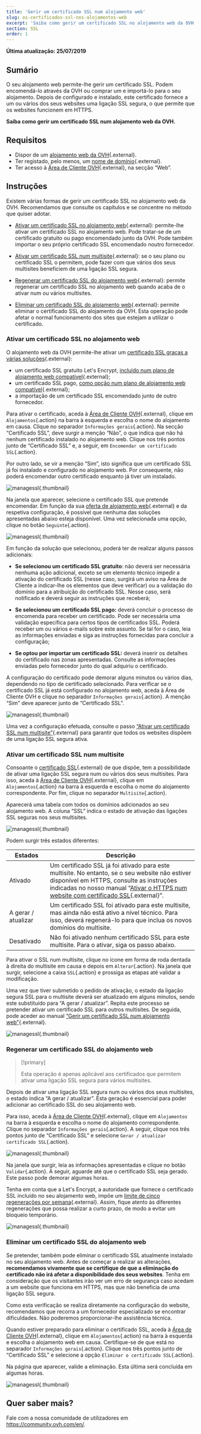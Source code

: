 ```yaml
---
title: 'Gerir um certificado SSL num alojamento web'
slug: os-certificados-ssl-nos-alojamentos-web
excerpt: 'Saiba como gerir um certificado SSL no alojamento web da OVH'
section: SSL
order: 1
---
```


**Última atualização: 25/07/2019**

## Sumário

O seu alojamento web permite-lhe gerir um certificado SSL. Podem encomendá-lo através da OVH ou comprar um e importá-lo para o seu alojamento. Depois de configurado e instalado, este certificado fornece a um ou vários dos seus websites uma ligação SSL segura, o que permite que os websites funcionem em HTTPS.

**Saiba como gerir um certificado SSL num alojamento web da OVH.**

## Requisitos

- Dispor de um [alojamento web da OVH](https://www.ovh.pt/alojamento-partilhado/){.external}.
- Ter registado, pelo menos, um [nome de domínio](https://www.ovh.pt/dominio/){.external}.
- Ter acesso à [Área de Cliente OVH](https://www.ovh.com/auth/?action=gotomanager){.external}, na secção “Web”.

## Instruções

Existem várias formas de gerir um certificado SSL no alojamento web da OVH. Recomendamos que consulte os capítulos e se concentre no método que quiser adotar.

- [Ativar um certificado SSL no alojamento web](https://docs.ovh.pt/hosting/os-certificados-ssl-nos-alojamentos-web/#ativar-um-certificado-SSL-no-alojamento-web){.external}: permite-lhe ativar um certificado SSL no alojamento web. Pode tratar-se de um certificado gratuito ou pago encomendado junto da OVH. Pode também importar o seu próprio certificado SSL encomendado noutro fornecedor.

- [Ativar um certificado SSL num multisite](https://docs.ovh.pt/hosting/os-certificados-ssl-nos-alojamentos-web/#ativar-um-certificado-SSL-num-multisite){.external}: se o seu plano ou certificado SSL o permitem, pode fazer com que vários dos seus multisites beneficiem de uma ligação SSL segura.

- [Regenerar um certificado SSL do alojamento web](https://docs.ovh.pt/hosting/os-certificados-ssl-nos-alojamentos-web/#regenerar-um-certificado-ssl-do-alojamento-web){.external}: permite regenerar um certificado SSL no alojamento web quando acaba de o ativar num ou vários multisites. 

- [Eliminar um certificado SSL do alojamento web](https://docs.ovh.pt/hosting/os-certificados-ssl-nos-alojamentos-web/#eliminar-um-certificado-ssl-do-alojamento-web){.external}: permite eliminar o certificado SSL do alojamento da OVH. Esta operação pode afetar o normal funcionamento dos sites que estejam a utilizar o certificado. 

### Ativar um certificado SSL no alojamento web

O alojamento web da OVH permite-lhe ativar um [certificado SSL graças a várias soluções](https://www.ovh.pt/ssl/){.external}:

- um certificado SSL gratuito Let's Encrypt, [incluído num plano de alojamento web compatível](https://www.ovh.pt/ssl/){.external};
- um certificado SSL pago, [como opção num plano de alojamento web compatível](https://www.ovh.pt/ssl/){.external};
- a importação de um certificado SSL encomendado junto de outro fornecedor.

Para ativar o certificado, aceda à [Área de Cliente OVH](https://www.ovh.com/auth/?action=gotomanager){.external}, clique em `Alojamentos`{.action} na barra à esquerda e escolha o nome do alojamento em causa. Clique no separador `Informações gerais`{.action}. Na secção “Certificado SSL”, deve surgir a menção “Não”, o que indica que não há nenhum certificado instalado no alojamento web. Clique nos três pontos junto de “Certificado SSL” e, a seguir, em `Encomendar um certificado SSL`{.action}.

Por outro lado, se vir a menção “Sim”, isto significa que um certificado SSL já foi instalado e configurado no alojamento web. Por consequente, não poderá encomendar outro certificado enquanto já tiver um instalado.

![managessl](images/manage-ssl-step1.png){.thumbnail}

Na janela que aparecer, selecione o certificado SSL que pretende encomendar. Em função da sua [oferta de alojamento web](https://www.ovh.pt/alojamento-partilhado/){.external} e da respetiva configuração, é possível que nenhuma das soluções apresentadas abaixo esteja disponível. Uma vez selecionada uma opção, clique no botão `Seguinte`{.action}.

![managessl](images/manage-ssl-step2.png){.thumbnail}

Em função da solução que selecionou, poderá ter de realizar alguns passos adicionais:

- **Se selecionou um certificado SSL gratuito**: não deverá ser necessária nenhuma ação adicional, exceto se um elemento técnico impedir a ativação do certificado SSL (nesse caso, surgirá um aviso na Área de Cliente a indicar-lhe os elementos que deve verificar) ou a validação do domínio para a atribuição do certificado SSL. Nesse caso, será notificado e deverá seguir as instruções que receberá;

- **Se selecionou um certificado SSL pago:** deverá concluir o processo de encomenda para receber um certificado. Pode ser necessária uma validação específica para certos tipos de certificados SSL. Poderá receber um ou vários e-mails sobre este assunto. Se tal for o caso, leia as informações enviadas e siga as instruções fornecidas para concluir a configuração;

- **Se optou por importar um certificado SSL:** deverá inserir os detalhes do certificado nas zonas apresentadas. Consulte as informações enviadas pelo fornecedor junto do qual adquiriu o certificado. 

A configuração do certificado pode demorar alguns minutos ou vários dias, dependendo no tipo de certificado selecionado. Para verificar se o certificado SSL já está configurado no alojamento web, aceda à Área de Cliente OVH e clique no separador `Informações gerais`{.action}. A menção “Sim” deve aparecer junto de “Certificado SSL”. 

![managessl](images/manage-ssl-step4.png){.thumbnail}

Uma vez a configuração efetuada, consulte o passo [“Ativar um certificado SSL num multisite”](https://docs.ovh.pt/hosting/os-certificados-ssl-nos-alojamentos-web/#ativar-um-certificado-ssl-num-multisite){.external} para garantir que todos os websites dispõem de uma ligação SSL segura ativa.

### Ativar um certificado SSL num multisite

Consoante o [certificado SSL](https://www.ovh.pt/ssl/){.external} de que dispõe, tem a possibilidade de ativar uma ligação SSL segura num ou vários dos seus multisites. Para isso, aceda à [Área de Cliente OVH](https://www.ovh.com/auth/?action=gotomanager){.external}, clique em `Alojamentos`{.action} na barra à esquerda e escolha o nome do alojamento correspondente. Por fim, clique no separador `Multisite`{.action}.

Aparecerá uma tabela com todos os domínios adicionados ao seu alojamento web. A coluna “SSL” indica o estado de ativação das ligações SSL seguras nos seus multisites. 

![managessl](images/manage-ssl-step5.png){.thumbnail}

Podem surgir três estados diferentes:

|Estados|Descrição|
|---|---|
|Ativado|Um certificado SSL já foi ativado para este multisite. No entanto, se o seu website não estiver disponível em HTTPS, consulte as instruções indicadas no nosso manual “[Ativar o HTTPS num website com certificado SSL](https://docs.ovh.com/pt/hosting/ativar-https-website-certificado-ssl/){.external}”.|
|A gerar / atualizar|Um certificado SSL foi ativado para este multisite, mas ainda não está ativo a nível técnico. Para isso, deverá regenerá-lo para que inclua os novos domínios do multisite.|
|Desativado|Não foi ativado nenhum certificado SSL para este multisite. Para o ativar, siga os passo abaixo.|

Para ativar o SSL num multisite, clique no ícone em forma de roda dentada à direita do multisite em causa e depois em `Alterar`{.action}. Na janela que surgir, selecione a caixa `SSL`{.action} e prossiga as etapas até validar a modificação.

Uma vez que tiver submetido o pedido de ativação, o estado da ligação segura SSL para o multisite deverá ser atualizado em alguns minutos, sendo este substituído para “A gerar / atualizar”. Repita este processo se pretender ativar um certificado SSL para outros multisites. De seguida, pode aceder ao manual [“Gerir um certificado SSL num alojamento web”](https://docs.ovh.com/pt/hosting/os-certificados-ssl-nos-alojamentos-web/){.external}.

![managessl](images/manage-ssl-step6.png){.thumbnail}

### Regenerar um certificado SSL do alojamento web

> [!primary]
>
> Esta operação é apenas aplicável aos certificados que permitem ativar uma ligação SSL segura para vários multisites.
>

Depois de ativar uma ligação SSL segura num ou vários dos seus multisites, o estado indica “A gerar / atualizar”. Esta geração é essencial para poder adicionar ao certificado SSL do seu alojamento web.

Para isso, aceda à [Área de Cliente OVH](https://www.ovh.com/auth/?action=gotomanager){.external}, clique em `Alojamentos` na barra à esquerda e escolha o nome do alojamento correspondente. Clique no separador `Informações gerais`{.action}. A seguir, clique nos três pontos junto de “Certificado SSL” e selecione `Gerar / atualizar certificado SSL`{.action}.

![managessl](images/manage-ssl-step7.png){.thumbnail}

Na janela que surgir, leia as informações apresentadas e clique no botão `Validar`{.action}. A seguir, aguarde até que o certificado SSL seja gerado. Este passo pode demorar algumas horas.

Tenha em conta que a Let's Encrypt, a autoridade que fornece o certificado SSL incluído no seu alojamento web, impõe um [limite de cinco regenerações por semana](https://letsencrypt.org/docs/rate-limits/){.external}. Assim, fique atento às diferentes regenerações que possa realizar a curto prazo, de modo a evitar um bloqueio temporário.

![managessl](images/manage-ssl-step8.png){.thumbnail}

### Eliminar um certificado SSL do alojamento web

Se pretender, também pode eliminar o certificado SSL atualmente instalado no seu alojamento web. Antes de começar a realizar as alterações, **recomendamos vivamente que se certifique de que a eliminação do certificado não irá afetar a disponibilidade dos seus websites**. Tenha em consideração que os visitantes irão ver um erro de segurança caso acedam a um website que funciona em HTTPS, mas que não beneficia de uma ligação SSL segura. 

Como esta verificação se realiza diretamente na configuração do website, recomendamos que recorra a um fornecedor especializado se encontrar dificuldades. Não poderemos proporcionar-lhe assistência técnica.

Quando estiver preparado para eliminar o certificado SSL, aceda à [Área de Cliente OVH](https://www.ovh.com/auth/?action=gotomanager){.external}, clique em `Alojamentos`{.action} na barra à esquerda e escolha o alojamento web em causa. Certifique-se de que está no separador `Informações gerais`{.action}. Clique nos três pontos junto de “Certificado SSL” e selecione a opção `Eliminar o certificado SSL`{.action}.

Na página que aparecer, valide a eliminação. Esta última será concluída em algumas horas. 

![managessl](images/manage-ssl-step9.png){.thumbnail}


## Quer saber mais?

Fale com a nossa comunidade de utilizadores em <https://community.ovh.com/en/>.